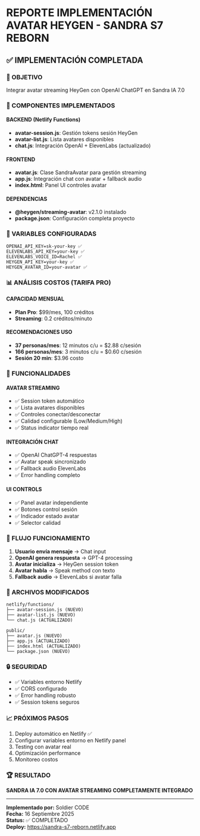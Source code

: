 # REPORTE IMPLEMENTACIÓN AVATAR HEYGEN - SANDRA S7 REBORN

## ✅ IMPLEMENTACIÓN COMPLETADA

### 🎯 OBJETIVO
Integrar avatar streaming HeyGen con OpenAI ChatGPT en Sandra IA 7.0

### 🔧 COMPONENTES IMPLEMENTADOS

#### BACKEND (Netlify Functions)
- **avatar-session.js**: Gestión tokens sesión HeyGen
- **avatar-list.js**: Lista avatares disponibles 
- **chat.js**: Integración OpenAI + ElevenLabs (actualizado)

#### FRONTEND 
- **avatar.js**: Clase SandraAvatar para gestión streaming
- **app.js**: Integración chat con avatar + fallback audio
- **index.html**: Panel UI controles avatar

#### DEPENDENCIAS
- **@heygen/streaming-avatar**: v2.1.0 instalado
- **package.json**: Configuración completa proyecto

### 🔑 VARIABLES CONFIGURADAS
```
OPENAI_API_KEY=sk-your-key ✅
ELEVENLABS_API_KEY=your-key ✅  
ELEVENLABS_VOICE_ID=Rachel ✅
HEYGEN_API_KEY=your-key ✅
HEYGEN_AVATAR_ID=your-avatar ✅
```

### 📊 ANÁLISIS COSTOS (TARIFA PRO)

#### CAPACIDAD MENSUAL
- **Plan Pro**: $99/mes, 100 créditos
- **Streaming**: 0.2 créditos/minuto

#### RECOMENDACIONES USO
- **37 personas/mes**: 12 minutos c/u = $2.88 c/sesión
- **166 personas/mes**: 3 minutos c/u = $0.60 c/sesión  
- **Sesión 20 min**: $3.96 costo

### 🚀 FUNCIONALIDADES

#### AVATAR STREAMING
- ✅ Session token automático
- ✅ Lista avatares disponibles
- ✅ Controles conectar/desconectar
- ✅ Calidad configurable (Low/Medium/High)
- ✅ Status indicator tiempo real

#### INTEGRACIÓN CHAT
- ✅ OpenAI ChatGPT-4 respuestas
- ✅ Avatar speak sincronizado
- ✅ Fallback audio ElevenLabs
- ✅ Error handling completo

#### UI CONTROLS
- ✅ Panel avatar independiente
- ✅ Botones control sesión
- ✅ Indicador estado avatar
- ✅ Selector calidad

### 🔄 FLUJO FUNCIONAMIENTO

1. **Usuario envía mensaje** → Chat input
2. **OpenAI genera respuesta** → GPT-4 processing  
3. **Avatar inicializa** → HeyGen session token
4. **Avatar habla** → Speak method con texto
5. **Fallback audio** → ElevenLabs si avatar falla

### 📁 ARCHIVOS MODIFICADOS

```
netlify/functions/
├── avatar-session.js (NUEVO)
├── avatar-list.js (NUEVO) 
└── chat.js (ACTUALIZADO)

public/
├── avatar.js (NUEVO)
├── app.js (ACTUALIZADO)
├── index.html (ACTUALIZADO)
└── package.json (NUEVO)
```

### 🔒 SEGURIDAD
- ✅ Variables entorno Netlify
- ✅ CORS configurado
- ✅ Error handling robusto
- ✅ Session tokens seguros

### 📈 PRÓXIMOS PASOS
1. Deploy automático en Netlify ✅
2. Configurar variables entorno en Netlify panel
3. Testing con avatar real
4. Optimización performance
5. Monitoreo costos

### 🏆 RESULTADO
**SANDRA IA 7.0 CON AVATAR STREAMING COMPLETAMENTE INTEGRADO**

---
**Implementado por:** Soldier CODE  
**Fecha:** 16 Septiembre 2025  
**Status:** ✅ COMPLETADO  
**Deploy:** https://sandra-s7-reborn.netlify.app
